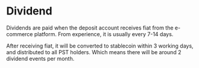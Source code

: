 # Dividend

Dividends are paid when the deposit account receives fiat from the e-commerce platform. From experience, it is usually every 7-14 days.

After receiving fiat, it will be converted to stablecoin within 3 working days, and distributed to all PST holders. Which means there will be around 2 dividend events per month.

